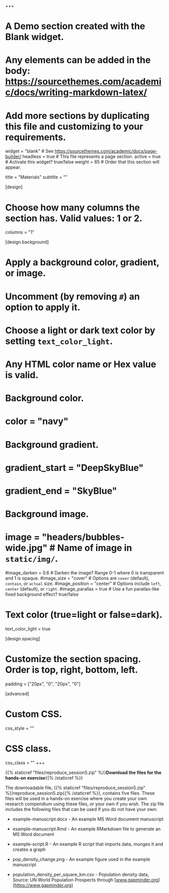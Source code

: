 +++
# A Demo section created with the Blank widget.
# Any elements can be added in the body: https://sourcethemes.com/academic/docs/writing-markdown-latex/
# Add more sections by duplicating this file and customizing to your requirements.

widget = "blank"  # See https://sourcethemes.com/academic/docs/page-builder/
headless = true  # This file represents a page section.
active = true  # Activate this widget? true/false
weight = 85  # Order that this section will appear.

title = "Materials"
subtitle = ""

[design]
  # Choose how many columns the section has. Valid values: 1 or 2.
  columns = "1"

[design.background]
  # Apply a background color, gradient, or image.
  #   Uncomment (by removing `#`) an option to apply it.
  #   Choose a light or dark text color by setting `text_color_light`.
  #   Any HTML color name or Hex value is valid.

  # Background color.
  # color = "navy"
  
  # Background gradient.
  # gradient_start = "DeepSkyBlue"
  # gradient_end = "SkyBlue"
  
  # Background image.
  # image = "headers/bubbles-wide.jpg"  # Name of image in `static/img/`.
  #image_darken = 0.6  # Darken the image? Range 0-1 where 0 is transparent and 1 is opaque.
  #image_size = "cover"  #  Options are `cover` (default), `contain`, or `actual` size.
  #image_position = "center"  # Options include `left`, `center` (default), or `right`.
  #image_parallax = true  # Use a fun parallax-like fixed background effect? true/false

  # Text color (true=light or false=dark).
  text_color_light = true

[design.spacing]
  # Customize the section spacing. Order is top, right, bottom, left.
  padding = ["20px", "0", "20px", "0"]

[advanced]
 # Custom CSS. 
 css_style = ""
 
 # CSS class.
 css_class = ""
+++

{{% staticref "files/reproduce_session5.zip" %}}**Download the files for the hands-on exercise**{{% /staticref %}}

The downloadable file, {{% staticref "files/reproduce_session5.zip" %}}reproduce_session5.zip{{% /staticref %}}, contains five files. These files will be used in a hands-on exercise where you create your own research compendium using these files, or your own if you wish. The zip file includes the following files that can be used if you do not have your own:

* example-manuscript.docx - An example MS Word document manuscript

* example-manuscript.Rmd - An example RMarkdown file to generate an MS Word document

* example-script.R - An example R script that imports data, munges it and creates a graph

* pop_density_change.png - An example figure used in the example manuscript

* population_density_per_square_km.csv - Population density data, Source: UN World Population Prospects through [www.gapminder.org](https://www.gapminder.org)
